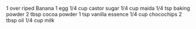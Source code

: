 1 over riped Banana
1 egg
1/4 cup castor sugar
1/4 cup maida
1/4 tsp baking powder
2 tbsp cocoa powder
1 tsp vanilla essence
1/4 cup chocochips
2 tbsp oil
1/4 cup milk